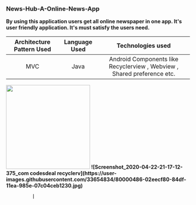 ### News-Hub-A-Online-News-App
<b>By using this application users get all online newspaper in one app. It's user friendly application. It's must satisfy the users need.


 Architecture Pattern Used             |   Language Used   |   Technologies used     
:-------------------------:|:------------------------:|:------------------------:
MVC | Java | Android Components like Recyclerview ,  Webview , Shared preference etc.


<img src = "https://user-images.githubusercontent.com/33654834/80000486-02eecf80-84df-11ea-985e-07c04ceb1230.jpg" width="230" height="230" /> 
![Screenshot_2020-04-22-21-17-12-375_com codesdeal recyclerv](https://user-images.githubusercontent.com/33654834/80000486-02eecf80-84df-11ea-985e-07c04ceb1230.jpg)    
 


              |   
